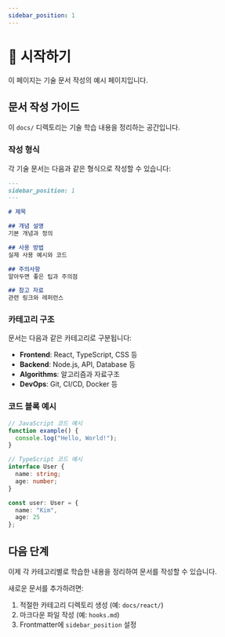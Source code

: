 ```yaml
---
sidebar_position: 1
---
```


# 🚀 시작하기

이 페이지는 기술 문서 작성의 예시 페이지입니다.

## 문서 작성 가이드

이 `docs/` 디렉토리는 기술 학습 내용을 정리하는 공간입니다.

### 작성 형식

각 기술 문서는 다음과 같은 형식으로 작성할 수 있습니다:

```markdown
---
sidebar_position: 1
---

# 제목

## 개념 설명
기본 개념과 정의

## 사용 방법
실제 사용 예시와 코드

## 주의사항
알아두면 좋은 팁과 주의점

## 참고 자료
관련 링크와 레퍼런스
```

### 카테고리 구조

문서는 다음과 같은 카테고리로 구분됩니다:

- **Frontend**: React, TypeScript, CSS 등
- **Backend**: Node.js, API, Database 등
- **Algorithms**: 알고리즘과 자료구조
- **DevOps**: Git, CI/CD, Docker 등

### 코드 블록 예시

```javascript
// JavaScript 코드 예시
function example() {
  console.log("Hello, World!");
}
```

```typescript
// TypeScript 코드 예시
interface User {
  name: string;
  age: number;
}

const user: User = {
  name: "Kim",
  age: 25
};
```

## 다음 단계

이제 각 카테고리별로 학습한 내용을 정리하여 문서를 작성할 수 있습니다.

새로운 문서를 추가하려면:
1. 적절한 카테고리 디렉토리 생성 (예: `docs/react/`)
2. 마크다운 파일 작성 (예: `hooks.md`)
3. Frontmatter에 `sidebar_position` 설정
